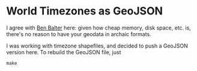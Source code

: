 # World Timezones as GeoJSON

I agree with [Ben Balter](http://ben.balter.com/2013/06/26/how-to-convert-shapefiles-to-geojson-for-use-on-github/)
here: given how cheap memory, disk space, etc. is, there's no reason to have
your geodata in archaic formats.

I was working with timezone shapefiles, and decided to push a GeoJSON version
here.  To rebuild the GeoJSON file, just

    make
